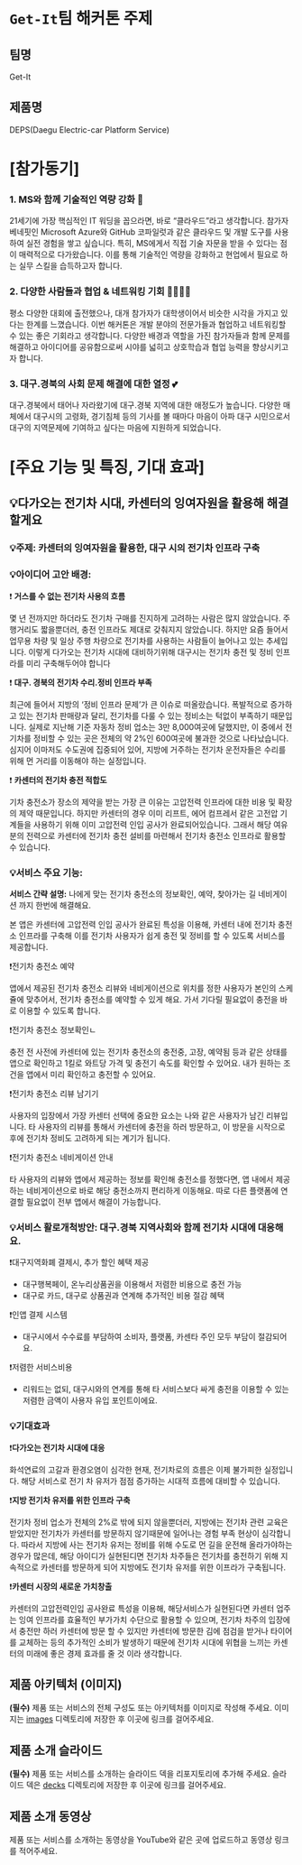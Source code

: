 # `Get-It`팀 해커톤 주제

## 팀명

Get-It

## 제품명

DEPS(Daegu Electric-car Platform Service)

# [참가동기]

### 1. MS와 함께 기술적인 역량 강화 🔨

21세기에 가장 핵심적인 IT 워딩을 꼽으라면, 바로 “클라우드”라고 생각합니다. 참가자 베네핏인 Microsoft Azure와 GitHub 코파일럿과 같은 클라우드 및 개발 도구를 사용하여 실전 경험을 쌓고 싶습니다. 특히, MS에게서 직접 기술 자문을 받을 수 있다는 점이 매력적으로 다가왔습니다. 이를 통해 기술적인 역량을 강화하고 현업에서 필요로 하는 실무 스킬을 습득하고자 합니다.

### 2. 다양한 사람들과 협업 & 네트워킹 기회 👩‍👩‍👦‍👦

평소 다양한 대회에 출전했으나, 대개 참가자가 대학생이어서 비슷한 시각을 가지고 있다는 한계를 느꼈습니다. 이번 해커톤은 개발 분야의 전문가들과 협업하고 네트워킹할 수 있는 좋은 기회라고 생각합니다. 다양한 배경과 역할을 가진 참가자들과 함께 문제를 해결하고 아이디어를 공유함으로써 시야를 넓히고 상호학습과 협업 능력을 향상시키고자 합니다.

### 3. 대구.경북의 사회 문제 해결에 대한 열정 💕

 대구.경북에서 태어나 자라왔기에 대구.경북 지역에 대한 애정도가 높습니다. 다양한 매체에서 대구시의 고령화, 경기침체 등의 기사를 볼 때마다 마음이 아파 대구 시민으로서 대구의 지역문제에 기여하고 싶다는 마음에 지원하게 되었습니다.

# [**주요 기능 및 특징, 기대 효과]**

## 💡다가오는 전기차 시대, 카센터의 잉여자원을 활용해 해결할게요

### 💡주제: 카센터의 잉여자원을 활용한,  대구 시의 전기차 인프라 구축

### 💡아이디어 고안 배경:

❗ **거스를 수 없는 전기차 사용의 흐름**

몇 년 전까지만 하더라도 전기차 구매를 진지하게 고려하는 사람은 많지 않았습니다. 주행거리도 짧을뿐더러, 충전 인프라도 제대로 갖춰지지 않았습니다. 하지만 요즘 들어서 업무용 차량 및 일상 주행 차량으로 전기차를 사용하는 사람들이 늘어나고 있는 추세입니다. 이렇게 다가오는 전기차 시대에 대비하기위해 대구시는 전기차 충전 및 정비 인프라를 미리 구축해두어야 합니다

❗ **대구. 경북의 전기차 수리.정비 인프라 부족**

 최근에 들어서 지방의 ‘정비 인프라 문제’가 큰 이슈로 떠올랐습니다. 폭발적으로 증가하고 있는 전기차 판매량과 달리, 전기차를 다룰 수 있는 정비소는 턱없이 부족하기 때문입니다. 실제로 지난해 기준 자동차 정비 업소는 3만 8,000여곳에 달했지만, 이 중에서 전기차를 정비할 수 있는 곳은 전체의 약 2%인 600여곳에 불과한 것으로 나타났습니다. 심지어 이마저도 수도권에 집중되어 있어, 지방에 거주하는 전기차 운전자들은 수리를 위해 먼 거리를 이동해야 하는 실정입니다.

❗ **카센터의 전기차 충전 적합도**

기차 충전소가 장소의 제약을 받는 가장 큰 이유는 고압전력 인프라에 대한 비용 및 확장의 제약 때문입니다. 하지만 카센터의 경우 이미 리프트, 에어 컴프레서 같은 고전압 기계들을 사용하기 위해 이미 고압전력 인입 공사가 완료되어있습니다. 그래서 해당 여유분의 전력으로 카센터에 전기차 충전 설비를 마련해서 전기차 충전소 인프라로 활용할 수 있습니다.

### 💡서비스 주요 기능:

**서비스 간략 설명:** 나에게 맞는 전기차 충전소의 정보확인, 예약, 찾아가는 길 네비게이션 까지 한번에 해결해요. 

본 앱은 카센터에 고압전력 인입 공사가 완료된 특성을 이용해, 카센터 내에 전기차 충전소 인프라를 구축해 이를 전기차 사용자가 쉽게 충전 및 정비를 할 수 있도록 서비스를 제공합니다.

❗전기차 충전소 예약

앱에서 제공된 전기차 충전소 리뷰와 네비게이션으로 위치를 정한 사용자가 본인의 스케쥴에 맞추어서, 전기차 충전소를 예약할 수 있게 해요. 가서 기다릴 필요없이 충전을 바로 이용할 수 있도록 합니다.

❗전기차 충전소 정보확인ㄴ

충전 전 사전에 카센터에 있는 전기차 충전소의 충전중, 고장, 예약됨 등과 같은 상태를 앱으로 확인하고 1킬로 와트당 가격 및 충전기 속도를 확인할 수 있어요. 내가 원하는 조건을 앱에서 미리 확인하고 충전할 수 있어요. 

❗전기차 충전소 리뷰 남기기

사용자의 입장에서 가장 카센터 선택에 중요한 요소는 나와 같은 사용자가 남긴 리뷰입니다. 타 사용자의 리뷰를 통해서 카센터에 충전을 하러 방문하고, 이 방문을 시작으로 후에 전기차 정비도 고려하게 되는 계기가 됩니다.

❗전기차 충전소 네비게이션 안내

타 사용자의 리뷰와 앱에서 제공하는 정보를 확인해 충전소를 정했다면, 앱 내에서 제공하는 네비게이션으로 바로 해당 충전소까지 편리하게 이동해요. 따로 다른 플랫폼에 연결할 필요없이 전부 앱에서 해결이 가능합니다.

### 💡서비스 활로개척방안: 대구.경북 지역사회와 함께 전기차 시대에 대응해요.

❗대구지역화폐 결제시, 추가 할인 혜택 제공

- 대구행복페이, 온누리상품권을 이용해서 저렴한 비용으로 충전 가능
- 대구로 카드, 대구로 상품권과 연계해 추가적인 비용 절감 혜택

❗인앱 결제 시스템

- 대구시에서 수수료를 부담하여 소비자, 플랫폼, 카센타 주인 모두 부담이 절감되어요.

❗저렴한 서비스비용

- 리워드는 없되, 대구시와의 연계를 통해 타 서비스보다 싸게 충전을 이용할 수 있는 저렴한 금액이 사용자 유입 포인트이에요.

### 💡기대효과

❗**다가오는 전기차 시대에 대응**

화석연료의 고갈과 환경오염이 심각한 현재, 전기차로의 흐름은 이제 불가피한 실정입니다. 해당 서비스로 전기 차 유저가 점점 증가하는 시대적 흐름에 대비할 수 있습니다. 

❗**지방 전기차 유저를 위한 인프라 구축**

전기차 정비 업소가 전체의 2%로 밖에 되지 않을뿐더러, 지방에는 전기차 관련 교육은 받았지만 전기차가 카센터를 방문하지 않기때문에 일어나는 경험 부족 현상이 심각합니다. 따라서 지방에 사는 전기차 유저는 정비를 위해 수도로 먼 길을 운전해 올라가야하는 경우가 많은데, 해당 아이디가 실현된디면 전기차 차주들은 전기차를 충전하기 위해 지속적으로 카센터를 방문하게 되어 지방에도 전기차 유저를 위한 이프라가 구축됩니다. 

❗**카센터 시장의 새로운 가치창출**

카센터의 고압전력인입 공사완료 특성을 이용해, 해당서비스가 실현된다면  카센터 업주는 잉여 인프라를 효율적인 부가가치 수단으로 활용할 수 있으며, 전기차 차주의 입장에서 충전만 하러 카센터에 방문 할 수 있지만 카센터에 방문한 김에 점검을 받거나 타이어를 교체하는 등의 추가적인 소비가 발생하기 때문에 전기차 시대에 위협을 느끼는 카센터의 미래에 좋은 경제 효과를 줄 것 이라 생각합니다.

## 제품 아키텍처 (이미지)

**(필수)** 제품 또는 서비스의 전체 구성도 또는 아키텍처를 이미지로 작성해 주세요. 이미지는 [images](./images) 디렉토리에 저장한 후 이곳에 링크를 걸어주세요.

## 제품 소개 슬라이드

**(필수)** 제품 또는 서비스를 소개하는 슬라이드 덱을 리포지토리에 추가해 주세요. 슬라이드 덱은 [decks](./decks) 디렉토리에 저장한 후 이곳에 링크를 걸어주세요.

## 제품 소개 동영상

제품 또는 서비스를 소개하는 동영상을 YouTube와 같은 곳에 업로드하고 동영상 링크를 적어주세요.
